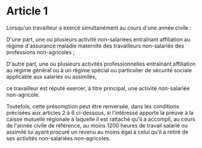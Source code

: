 # Article 1

Lorsqu'un travailleur a exercé simultanément au cours d'une année civile :

D'une part, une ou plusieurs activité non-salariées entraînant affiliation au régime d'assurance maladie maternité des travailleurs non-salariés des professions non-agricoles ;

D'autre part, une ou plusieurs activités professionnelles entraînant affiliation au régime général ou à un régime spécial ou particulier de sécurité sociale applicable aux salariés ou assimilés,

ce travailleur est réputé exercer, à titre principal, une activité non-salariée non-agricole.

Toutefois, cette présomption peut être renversée, dans les conditions précisées aux articles 2 à 6 ci-dessous, si l'intéressé apporte la preuve à la caisse mutuelle régionale à laquelle il est rattaché qu'il a accompli, au cours de l'année civile de référence, au moins 1200 heures de travail salarié ou assimilé lui ayant procuré un revenu au moins égal à celui qu'il a retiré de ses activités non-salariées non-agricoles.
